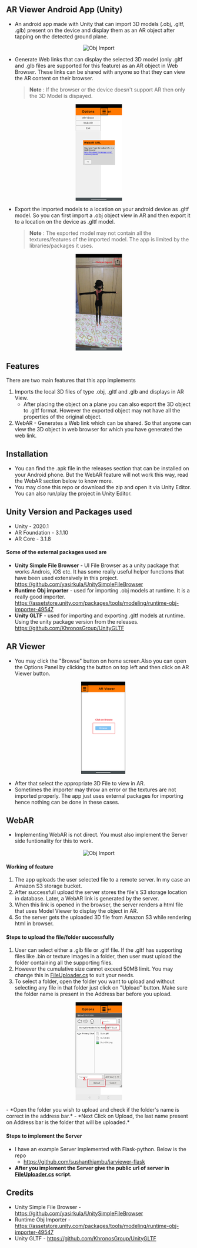 ## AR Viewer Android App (Unity)
* An android app made with Unity that can import 3D models (.obj, .gltf, .glb) present on the device and display them as an AR object after tapping on the detected ground plane.
<p align="center">
<img src="https://github.com/sushanthjambu/readme-images/blob/main/unityarapp/Girl_Obj%20Gif.gif" alt="Obj Import" width="25%" height="50%">
</p>

* Generate Web links that can display the selected 3D model (only .gltf and .glb files are supported for this feature) as an AR object in Web Browser. These links can be shared with anyone so that they can view the AR content on their browser.
	> **Note** : If the browser or the device doesn't support AR then only the 3D Model is dispayed.
<p align="center">
<img align="center" src="https://github.com/sushanthjambu/readme-images/blob/main/unityarapp/WebAR%20Link.png" alt="WebAR URL" width="25%" height="50%">
</p>

* Export the imported models to a location on your android device as .gltf model. So you can first import a .obj object view in AR and then export it to a location on the device as .gltf model.
	> **Note** : The exported model may not contain all the textures/features of the imported model. The app is limited by the libraries/packages it uses.
<p align="center">
<img align="center" src="https://github.com/sushanthjambu/readme-images/blob/main/unityarapp/Export%20Button.png" alt="Export" width="25%" height="50%">
</p>

## Features
There are two main features that this app implements
1. Imports the local 3D files of type .obj, .gltf and .glb and displays in AR View.
	- After placing the object on a plane you can also export the 3D object to .gltf format. However the exported object may not have all the properties of the original object.
2. WebAR - Generates a Web link which can be shared. So that anyone can view the 3D object in web browser for which you have generated the web link.

## Installation
- You can find the .apk file in the releases section that can be installed on your Android phone. But the WebAR feature will not work this way, read the WebAR section below to know more.
- You may clone this repo or download the zip and open it via Unity Editor. You can also run/play the project in Unity Editor.

## Unity Version and Packages used
- Unity - 2020.1
- AR Foundation - 3.1.10
- AR Core - 3.1.8
#### Some of the  external packages used are
- **Unity Simple File Browser** - UI File Browser as a unity package that works Androis, iOS etc. It has some really useful helper functions that have been used extensively in this project.
	https://github.com/yasirkula/UnitySimpleFileBrowser
- **Runtime Obj importer** - used for importing .obj models at runtime. It is a really good importer.
	https://assetstore.unity.com/packages/tools/modeling/runtime-obj-importer-49547
- **Unity GLTF** - used for importing and exporting .gltf models at runtime. Using the unity package version from the releases.
	https://github.com/KhronosGroup/UnityGLTF

## AR Viewer
- You may click the "Browse" button on home screen.Also you can open the Options Panel by clicking the button on top left and then click on AR Viewer button.
	<p align="center">
	<img src="https://github.com/sushanthjambu/readme-images/blob/main/unityarapp/Browse.png" alt="Browse button" width="25%" height="50%">
	</p>
- After that select the appropriate 3D File to view in AR.
- Sometimes the importer may throw an error or the textures are not imported properly. The app just uses external packages for importing hence nothing can be done in these cases.    

## WebAR
- Implementing WebAR is not direct. You must also implement the Server side funtionality for this to work.
<p align="center">
<img align="center" src="https://github.com/sushanthjambu/readme-images/blob/main/unityarapp/WebAR%20gif.gif" alt="Obj Import" width="25%" height="50%">
</p>

#### Working of feature
1. The app uploads the user selected file to a remote server. In my case an Amazon S3 storage bucket.
2. After successfull upload the server stores the file's S3 storage location in database. Later, a WebAR link is generated by the server.
3. When this link is opened in the browser, the server renders a html file that uses Model Viewer to display the object in AR.
4. So the server gets the uploaded 3D file from Amazon S3 while rendering html in browser.
#### Steps to upload the file/folder successfully
1. User can select either a .glb file or .gltf file. If the .gltf has supporting files like .bin or texture images in a folder, then user must upload the folder containing all the supporting files.
2. However the cumulative size cannot exceed 50MB limit. You may change this in [FileUploader.cs](Assets/Scripts/FileUploader.cs#L31) to suit your needs.
3. To select a folder, open the folder you want to upload and without selecting any file in that folder just click on "Upload" button. Make sure the folder name is present in the Address bar before you upload.
<p align="center">
<img src="https://github.com/sushanthjambu/readme-images/blob/main/unityarapp/Folder%20Upload.jpg" alt="Obj Import" width="25%" height="50%">
</p>
- *Open the folder you wish to upload and check if the folder's name is correct in the address bar.*
- *Next Click on Upload, the last name present on Address bar is the folder that will be uploaded.*

#### Steps to implement the Server
- I have an example Server implemented with Flask-python. Below is the repo
	- https://github.com/sushanthjambu/jarviewer-flask
- **After you implement the Server give the public url of server in [FileUploader.cs](Assets/Scripts/FileUploader.cs#L19) script.**

## Credits
- Unity Simple File Browser - https://github.com/yasirkula/UnitySimpleFileBrowser
- Runtime Obj Importer - https://assetstore.unity.com/packages/tools/modeling/runtime-obj-importer-49547
- Unity GLTF - https://github.com/KhronosGroup/UnityGLTF